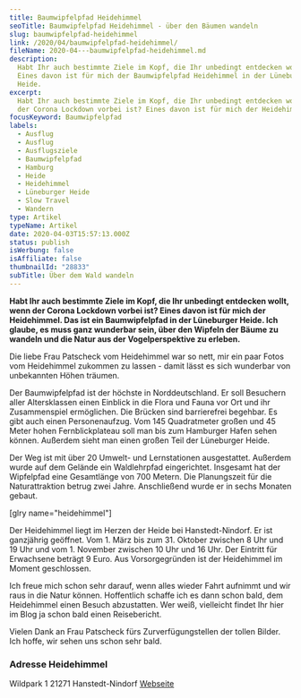 ```yaml
---
title: Baumwipfelpfad Heidehimmel
seoTitle: Baumwipfelpfad Heidehimmel - über den Bäumen wandeln
slug: baumwipfelpfad-heidehimmel
link: /2020/04/baumwipfelpfad-heidehimmel/
fileName: 2020-04---baumwipfelpfad-heidehimmel.md
description:
  Habt Ihr auch bestimmte Ziele im Kopf, die Ihr unbedingt entdecken wollt?
  Eines davon ist für mich der Baumwipfelpfad Heidehimmel in der Lüneburger
  Heide.
excerpt:
  Habt Ihr auch bestimmte Ziele im Kopf, die Ihr unbedingt entdecken wollt, wenn
  der Corona Lockdown vorbei ist? Eines davon ist für mich der Heidehimmel.
focusKeyword: Baumwipfelpfad
labels:
  - Ausflug
  - Ausflug
  - Ausflugsziele
  - Baumwipfelpfad
  - Hamburg
  - Heide
  - Heidehimmel
  - Lüneburger Heide
  - Slow Travel
  - Wandern
type: Artikel
typeName: Artikel
date: 2020-04-03T15:57:13.000Z
status: publish
isWerbung: false
isAffiliate: false
thumbnailId: "28833"
subTitle: Über dem Wald wandeln
---
```


<strong>Habt Ihr auch bestimmte Ziele im Kopf, die Ihr unbedingt entdecken
wollt, wenn der Corona Lockdown vorbei ist? Eines davon ist für mich der
Heidehimmel. Das ist ein Baumwipfelpfad in der Lüneburger Heide. Ich glaube, es
muss ganz wunderbar sein, über den Wipfeln der Bäume zu wandeln und die Natur
aus der Vogelperspektive zu erleben.</strong>

Die liebe Frau Patscheck vom Heidehimmel war so nett, mir ein paar Fotos vom
Heidehimmel zukommen zu lassen - damit lässt es sich wunderbar von unbekannten
Höhen träumen.

Der Baumwipfelpfad ist der höchste in Norddeutschland. Er soll Besuchern aller
Altersklassen einen Einblick in die Flora und Fauna vor Ort und ihr
Zusammenspiel ermöglichen. Die Brücken sind barrierefrei begehbar. Es gibt auch
einen Personenaufzug. Vom 145 Quadratmeter großen und 45 Meter hohen
Fernblickplateau soll man bis zum Hamburger Hafen sehen können. Außerdem sieht
man einen großen Teil der Lüneburger Heide.

Der Weg ist mit über 20 Umwelt- und Lernstationen ausgestattet. Außerdem wurde
auf dem Gelände ein Waldlehrpfad eingerichtet. Insgesamt hat der Wipfelpfad eine
Gesamtlänge von 700 Metern. Die Planungszeit für die Naturattraktion betrug zwei
Jahre. Anschließend wurde er in sechs Monaten gebaut.

[glry name="heidehimmel"]

Der Heidehimmel liegt im Herzen der Heide bei Hanstedt-Nindorf. Er ist
ganzjährig geöffnet. Vom 1. März bis zum 31. Oktober zwischen 8 Uhr und 19 Uhr
und vom 1. November zwischen 10 Uhr und 16 Uhr. Der Eintritt für Erwachsene
beträgt 9 Euro. Aus Vorsorgegründen ist der Heidehimmel im Moment geschlossen.

Ich freue mich schon sehr darauf, wenn alles wieder Fahrt aufnimmt und wir raus
in die Natur können. Hoffentlich schaffe ich es dann schon bald, dem Heidehimmel
einen Besuch abzustatten. Wer weiß, vielleicht findet Ihr hier im Blog ja schon
bald einen Reisebericht.

Vielen Dank an Frau Patscheck fürs Zurverfügungstellen der tollen Bilder. Ich
hoffe, wir sehen uns schon sehr bald.

### Adresse Heidehimmel

Wildpark 1 21271 Hanstedt-Nindorf
<a href="https://heide-himmel.de/" target="_blank" rel="noopener nofollow">Webseite</a>
